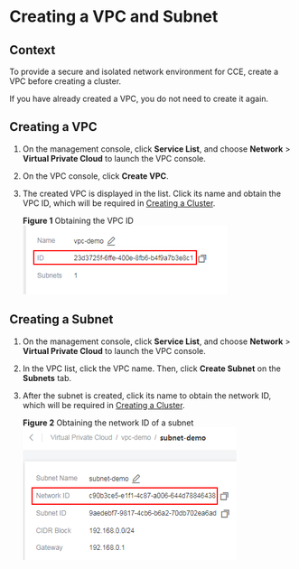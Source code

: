 # Creating a VPC and Subnet<a name="cce_02_0100"></a>

## Context<a name="en-us_topic_0045969089_section156014348216"></a>

To provide a secure and isolated network environment for CCE, create a VPC before creating a cluster.

If you have already created a VPC, you do not need to create it again.

## Creating a VPC<a name="en-us_topic_0045969089_section4941460313"></a>

1.  On the management console, click  **Service List**, and choose  **Network**  \>  **Virtual Private Cloud**  to launch the VPC console.
2.  On the VPC console, click  **Create VPC**.
3.  The created VPC is displayed in the list. Click its name and obtain the VPC ID, which will be required in  [Creating a Cluster](creating-a-cluster.md).

    **Figure  1**  Obtaining the VPC ID<a name="fig12864043141413"></a>  
    ![](figures/obtaining-the-vpc-id.png "obtaining-the-vpc-id")


## Creating a Subnet<a name="section18343153916445"></a>

1.  On the management console, click  **Service List**, and choose  **Network**  \>  **Virtual Private Cloud**  to launch the VPC console.
2.  In the VPC list, click the VPC name. Then, click  **Create Subnet**  on the  **Subnets**  tab.
3.  After the subnet is created, click its name to obtain the network ID, which will be required in  [Creating a Cluster](creating-a-cluster.md).

    **Figure  2**  Obtaining the network ID of a subnet<a name="fig10205823121619"></a>  
    ![](figures/obtaining-the-network-id-of-a-subnet.png "obtaining-the-network-id-of-a-subnet")


